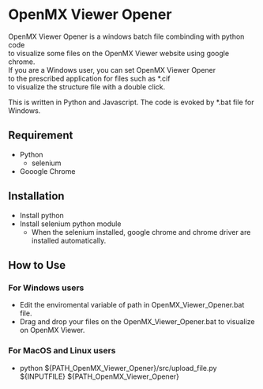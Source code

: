 # OpenMX Viewer Opener
OpenMX Viewer Opener is a windows batch file combinding with python code  
to visualize some files on the OpenMX Viewer website using google chrome.  
If you are a Windows user, you can set OpenMX Viewer Opener  
to the prescribed application for files such as *.cif  
to visualize the structure file with a double click.  

This is written in Python and Javascript.
The code is evoked by *.bat file for Windows.

## Requirement
- Python
  - selenium
- Gooogle Chrome

## Installation
- Install python
- Install selenium python module
  - When the selenium installed, google chrome and chrome driver are installed automatically.

## How to Use
### For Windows users
- Edit the enviromental variable of path in OpenMX_Viewer_Opener.bat file.
- Drag and drop your files on the OpenMX_Viewer_Opener.bat to visualize on OpenMX Viewer.

### For MacOS and Linux users
- python ${PATH_OpenMX_Viewer_Opener}/src/upload_file.py ${INPUTFILE} ${PATH_OpenMX_Viewer_Opener}
